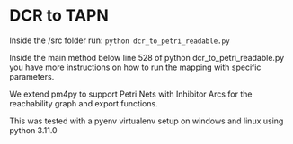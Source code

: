# DCR to TAPN

Inside the /src folder run:
``
python dcr_to_petri_readable.py
``

Inside the main method below line 528 of python dcr_to_petri_readable.py you have 
more instructions on how to run the mapping with specific parameters.

We extend pm4py to support Petri Nets with Inhibitor Arcs for the reachability graph and export functions.

This was tested with a pyenv virtualenv setup on windows and linux using python 3.11.0